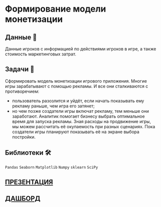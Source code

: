 
# Формирование модели монетизации

## Данные 📁

Данные игроков с информацией по действиями игроков в игре, а также стоимость маркетинговых затрат.

## Задачи 📝

Сформировать модель монетизации игрового приложения. Многие игры зарабатывают с помощью рекламы. И все они сталкиваются с противоречием:

- пользователь разозлится и уйдёт, если начать показывать ему рекламу раньше, чем игра его затянет;
- но чем позже создатели игры включат рекламу, тем меньше они заработают. Аналитик помогает бизнесу выбрать оптимальное время для запуска рекламы. Зная расходы на продвижение игры, мы можем рассчитать её окупаемость при разных сценариях.
Пока создатели игры планируют показывать её на экране выбора постройки.

## Библиотеки 🛠️

`Pandas` `Seaborn` `Matplotlib` `Numpy` `sklearn` `SciPy`

## [ПРЕЗЕНТАЦИЯ](https://disk.yandex.ru/i/X5OXDVh4lqcvXg)
## [ДАШБОРД](https://public.tableau.com/app/profile/nikita3057/viz/_16466686572790/Dashboard1?publish=yes)

